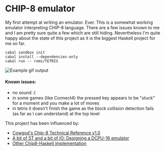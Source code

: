 CHIP-8 emulator
===============

My first attempt at writing an emulator. Ever. This is a somewhat working
emulator interpreting CHIP-8 language. There are a few issues known to me and I
am pretty sure quite a few which are still hiding. Nevertheless I'm quite happy
about the state of this project as it is the biggest Haskell project for me so
far.

    cabal sandbox init
    cabal install --dependencies-only
    cabal run -- roms/TETRIS

![Example gif output](http://ksaveljev.github.io/tetris.gif)

#### Known issues:

- no sound :(
- in some games (like Connect4) the pressed key appears to be "stuck" for a
  moment and you make a lot of moves
- in tetris it doesn't finish the game as the block collision detection fails
  (as far as I can understand) at the top level


This project has been influenced by:

- [Cowgod's Chip-8 Technical Reference v1.0](http://devernay.free.fr/hacks/chip8/C8TECH10.HTM)
- [A bit of ST and a bit of IO: Designing a DCPU-16 emulator](http://jaspervdj.be/posts/2012-04-12-st-io-dcpu-16.html)
- [Other Chip8-Haskell implementation](https://github.com/Wollw/Chip8-Haskell)
